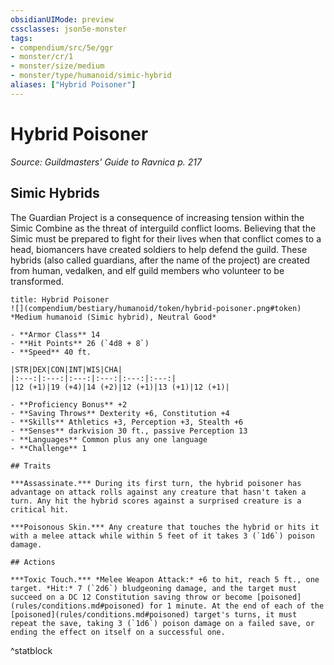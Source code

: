 ```yaml
---
obsidianUIMode: preview
cssclasses: json5e-monster
tags:
- compendium/src/5e/ggr
- monster/cr/1
- monster/size/medium
- monster/type/humanoid/simic-hybrid
aliases: ["Hybrid Poisoner"]
---
```

# Hybrid Poisoner
*Source: Guildmasters' Guide to Ravnica p. 217*  

## Simic Hybrids

The Guardian Project is a consequence of increasing tension within the Simic Combine as the threat of interguild conflict looms. Believing that the Simic must be prepared to fight for their lives when that conflict comes to a head, biomancers have created soldiers to help defend the guild. These hybrids (also called guardians, after the name of the project) are created from human, vedalken, and elf guild members who volunteer to be transformed.

```ad-statblock
title: Hybrid Poisoner
![](compendium/bestiary/humanoid/token/hybrid-poisoner.png#token)
*Medium humanoid (Simic hybrid), Neutral Good*

- **Armor Class** 14 
- **Hit Points** 26 (`4d8 + 8`)
- **Speed** 40 ft.

|STR|DEX|CON|INT|WIS|CHA|
|:---:|:---:|:---:|:---:|:---:|:---:|
|12 (+1)|19 (+4)|14 (+2)|12 (+1)|13 (+1)|12 (+1)|

- **Proficiency Bonus** +2
- **Saving Throws** Dexterity +6, Constitution +4
- **Skills** Athletics +3, Perception +3, Stealth +6
- **Senses** darkvision 30 ft., passive Perception 13
- **Languages** Common plus any one language
- **Challenge** 1

## Traits

***Assassinate.*** During its first turn, the hybrid poisoner has advantage on attack rolls against any creature that hasn't taken a turn. Any hit the hybrid scores against a surprised creature is a critical hit.

***Poisonous Skin.*** Any creature that touches the hybrid or hits it with a melee attack while within 5 feet of it takes 3 (`1d6`) poison damage.

## Actions

***Toxic Touch.*** *Melee Weapon Attack:* +6 to hit, reach 5 ft., one target. *Hit:* 7 (`2d6`) bludgeoning damage, and the target must succeed on a DC 12 Constitution saving throw or become [poisoned](rules/conditions.md#poisoned) for 1 minute. At the end of each of the [poisoned](rules/conditions.md#poisoned) target's turns, it must repeat the save, taking 3 (`1d6`) poison damage on a failed save, or ending the effect on itself on a successful one.
```
^statblock